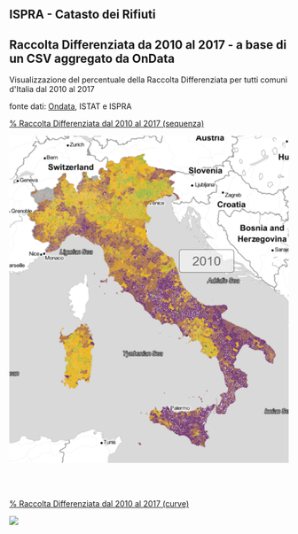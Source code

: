 ## ISPRA - Catasto dei Rifiuti

## Raccolta Differenziata da 2010 al 2017 - a base di un CSV aggregato da OnData


Visualizzazione del percentuale della Raccolta Differenziata per tutti comuni d'Italia dal 2010 al 2017

fonte dati: [Ondata](https://github.com/ondata/rifiutiUrbaniComunaliISPRA), ISTAT e ISPRA

[% Raccolta Differenziata dal 2010 al 2017 (sequenza)](http://view.ixmaps.com?project=https://raw.githubusercontent.com/gjrichter/viz/master/CatastoRifiuti/ixmaps_project_RD_ONDATA_2010_2017_clip.json)



<img src="animazione.gif">

<br><br>

[% Raccolta Differenziata dal 2010 al 2017 (curve)](http://view.ixmaps.com?project=https://raw.githubusercontent.com/gjrichter/viz/master/CatastoRifiuti/ixmaps_project_RD_ONDATA_2010-2017_curve_II.json)

![](D:\Repositories\Git\viz\CatastoRifiuti\RD_2010_2017_curve.png)


